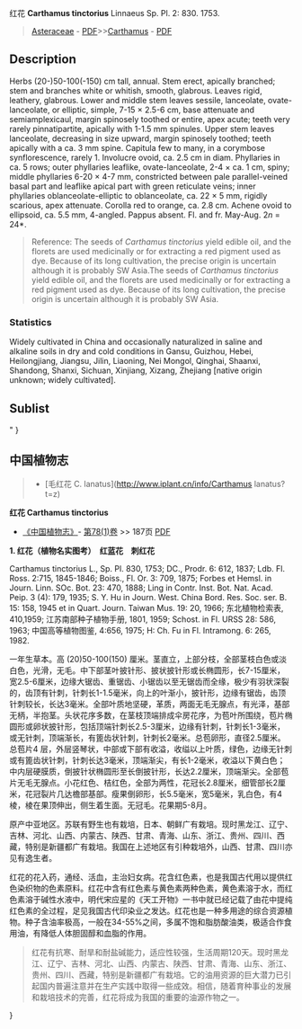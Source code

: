 红花 **Carthamus tinctorius** Linnaeus Sp. Pl. 2: 830. 1753.

> [Asteraceae](http://www.iplant.cn/info/Asteraceae?t=foc) - [PDF](http://www.iplant.cn/foc/pdf/Asteraceae.pdf)>>[Carthamus](http://www.iplant.cn/info/Carthamus?t=foc) - [PDF](http://www.iplant.cn/foc/pdf/Carthamus.pdf)

## Description

Herbs (20-)50-100(-150) cm tall, annual. Stem erect, apically branched; stem and branches white or whitish, smooth, glabrous. Leaves rigid, leathery, glabrous. Lower and middle stem leaves sessile, lanceolate, ovate-lanceolate, or elliptic, simple, 7-15 × 2.5-6 cm, base attenuate and semiamplexicaul, margin spinosely toothed or entire, apex acute; teeth very rarely pinnatipartite, apically with 1-1.5 mm spinules. Upper stem leaves lanceolate, decreasing in size upward, margin spinosely toothed; teeth apically with a ca. 3 mm spine. Capitula few to many, in a corymbose synflorescence, rarely 1. Involucre ovoid, ca. 2.5 cm in diam. Phyllaries in ca. 5 rows; outer phyllaries leaflike, ovate-lanceolate, 2-4 × ca. 1 cm, spiny; middle phyllaries 6-20 × 4-7 mm, constricted between pale parallel-veined basal part and leaflike apical part with green reticulate veins; inner phyllaries oblanceolate-elliptic to oblanceolate, ca. 22 × 5 mm, rigidly scarious, apex attenuate. Corolla red to orange, ca. 2.8 cm. Achene ovoid to ellipsoid, ca. 5.5 mm, 4-angled. Pappus absent. Fl. and fr. May-Aug. 2*n* = 24*.


> Reference: 
> The seeds of *Carthamus tinctorius* yield edible oil, and the florets are used medicinally or for extracting a red pigment used as dye. Because of its long cultivation, the precise origin is uncertain although it is probably SW Asia.The seeds of *Carthamus tinctorius* yield edible oil, and the florets are used medicinally or for extracting a red pigment used as dye. Because of its long cultivation, the precise origin is uncertain although it is probably SW Asia.

### Statistics
Widely cultivated in China and occasionally naturalized in saline and alkaline soils in dry and cold conditions in Gansu, Guizhou, Hebei, Heilongjiang, Jiangsu, Jilin, Liaoning, Nei Mongol, Qinghai, Shaanxi, Shandong, Shanxi, Sichuan, Xinjiang, Xizang, Zhejiang [native origin unknown; widely cultivated].


## Sublist
"
}
## 中国植物志

> * [毛红花  C.  lanatus](http://www.iplant.cn/info/Carthamus lanatus?t=z)


**红花 Carthamus tinctorius**

* [《中国植物志》](http://www.iplant.cn/frps)- [第78(1)卷](http://www.iplant.cn/frps/vol/78(1)) >> 187页 [PDF](http://www.iplant.cn/frps/pdf/78(1)/187.PDF)


**1. 红花（植物名实图考）　红蓝花　刺红花**

Carthamus tinctorius L., Sp. Pl. 830, 1753; DC., Prodr. 6: 612, 1837; Ldb. Fl. Ross. 2:715, 1845-1846; Boiss., Fl. Or. 3: 709, 1875; Forbes et Hemsl. in Journ. Linn. SOc. Bot. 23: 470, 1888; Ling in Contr. Inst. Bot. Nat. Acad. Peip. 3 (4): 179, 1935; S. Y. Hu in Journ. West. China Bord. Res. Soc. ser. B. 15: 158, 1945 et in Quart. Journ. Taiwan Mus. 19: 20, 1966; 东北植物检索表, 410,1959; 江苏南部种子植物手册, 1801, 1959; Schost. in Fl. URSS 28: 586, 1963; 中国高等植物图鉴, 4:656, 1975; H: Ch. Fu in Fl. Intramong. 6: 265, 1982.

一年生草本。高 (20)50-100(150) 厘米。茎直立，上部分枝，全部茎枝白色或淡白色，光滑，无毛。中下部茎叶披针形、披状披针形或长椭圆形，长7-15厘米，宽2.5-6厘米，边缘大锯齿、重锯齿、小锯齿以至无锯齿而全缘，极少有羽状深裂的，齿顶有针刺，针刺长1-1.5毫米，向上的叶渐小，披针形，边缘有锯齿，齿顶针刺较长，长达3毫米。全部叶质地坚硬，革质，两面无毛无腺点，有光泽，基部无柄，半抱茎。头状花序多数，在茎枝顶端排成伞房花序，为苞叶所围绕，苞片椭圆形或卵状披针形，包括顶端针刺长2.5-3厘米，边缘有针刺，针刺长1-3毫米，或无针刺，顶端渐长，有篦齿状针刺，针刺长2毫米。总苞卵形，直径2.5厘米。总苞片4 层，外层竖琴状，中部或下部有收溢，收缢以上叶质，绿色，边缘无针刺或有篦齿状针刺，针刺长达3毫米，顶端渐尖，有长1-2毫米，收溢以下黄白色；中内层硬膜质，倒披针状椭圆形至长倒披针形，长达2.2厘米，顶端渐尖。全部苞片无毛无腺点。小花红色、桔红色，全部为两性，花冠长2.8厘米，细管部长2厘米，花冠裂片几达檐部基部。瘦果倒卵形，长5.5毫米，宽5毫米，乳白色，有4 棱，棱在果顶伸出，侧生着生面。无冠毛。花果期5-8月。

原产中亚地区。苏联有野生也有栽培，日本、朝鲜广有栽培。现时黑龙江、辽宁、吉林、河北、山西、内蒙古、陕西、甘肃、青海、山东、浙江、贵州、四川、西藏，特别是新疆都广有栽培。我国在上述地区有引种栽培外，山西、甘肃、四川亦见有逸生者。

红花的花入药，通经、活血，主治妇女病。花含红色素，也是我国古代用以提供红色染织物的色素原料。红花中含有红色素与黄色素两种色素，黄色素溶于水，而红色素溶于碱性水液中，明代宋应星的《天工开物》一书中就已经记载了由花中提纯红色素的全过程，足见我国古代印染业之发达。红花也是一种多用途的综合资源植物。种子含油率极高，一般在34-55%之间，多属不饱和脂肪酸油类，极适合作食用油，有降低人体胆固醇和血脂的作用。

> 红花有抗寒、耐旱和耐盐碱能力，适应性较强，生活周期120天。现时黑龙江、辽宁、吉林、河北、山西、内蒙古、陕西、甘肃、青海、山东、浙江、贵州、四川、西藏，特别是新疆都广有栽培。它的油用资源的巨大潜力已引起国内普遍注意并在生产实践中取得一些成效。相信，随着育种事业的发展和栽培技术的完善，红花将成为我国的重要的油源作物之一。



}